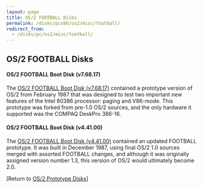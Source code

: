 ```yaml
---
layout: page
title: OS/2 FOOTBALL Disks
permalink: /disks/pcx86/os2/misc/football/
redirect_from:
  - /disks/pc/os2/misc/football/
---
```


OS/2 FOOTBALL Disks
---

#### OS/2 FOOTBALL Boot Disk (v7.68.17)

The [OS/2 FOOTBALL Boot Disk (v7.68.17)](/disks/pcx86/os2/misc/football/87058/) contained a prototype version of OS/2
from February 1987 that was designed to test two important new features of the Intel 80386 processor: paging and V86-mode.
This prototype was forked from pre-1.0 OS/2 sources, and the only hardware it supported was the COMPAQ DeskPro 386-16.

#### OS/2 FOOTBALL Boot Disk (v4.41.00)

The [OS/2 FOOTBALL Boot Disk (v4.41.00)](/disks/pcx86/os2/misc/football/87357/) contained an updated FOOTBALL prototype.
It was built in December 1987, using final OS/2 1.0 sources merged with assorted FOOTBALL changes, and although 
it was originally assigned version number 1.3, this version of OS/2 would ultimately become 2.0.

[Return to [OS/2 Prototype Disks](/disks/pcx86/os2/misc/)]
